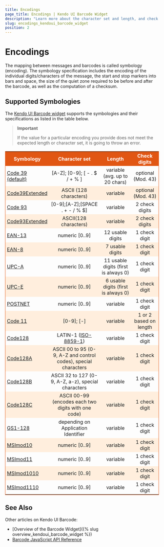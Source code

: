 ```yaml
---
title: Encodings
page_title: Encodings | Kendo UI Barcode Widget
description: "Learn more about the character set and length, and check the digits of the Barcode symbologies when configuring the Kendo UI Barcode widget."
slug: encodings_kendoui_barcode_widget
position: 2
---
```


# Encodings

The mapping between messages and barcodes is called symbology (encoding). The symbology specification includes the encoding of the individual digits/characters of the message, the start and stop markers into bars and space, the size of the quiet zone required to be before and after the barcode, as well as the computation of a checksum.

## Supported Symbologies

The [Kendo UI Barcode widget](http://demos.telerik.com/kendo-ui/barcode/index) supports the symbologies and their specifications as listed in the table below.

<style scoped>
    .stripes
    {
        border: 1px solid #E15613;
        border-collapse: collapse;
    }
    .stripes th
    {
        background: #E15613;
        color: #fff;
    }
    .stripes tr:nth-child(2n+1) td
    {
        background: #fed;
    }
    .stripes td:nth-child(n+2)
    {
        text-align: center;
    }
    .stripes th,
    .stripes td
    {
        padding: 3px 5px;
    }
</style>

> **Important**
>
> If the value for a particular encoding you provide does not meet the expected length or character set, it is going to throw an error.

<table class="stripes" style="margin-top: 1.2em;">
   <tbody>
        <tr>
            <th>Symbology</th>
            <th>Character set</th>
            <th>Length</th>
            <th>Check digits</th>
        </tr>
        <tr>
           <td><a href="https://en.wikipedia.org/wiki/Code_128">Code 39 (default)</a></td>
           <td>[A-Z]; [0-9]; [ - . $ / + % ]</td>
           <td>variable (avg. up to 20 chars)</td>
           <td>optional (Mod. 43)</td>
        </tr>
        <tr>
           <td><a href="http://en.wikipedia.org/wiki/Code_39#Full_ASCII_Code_39">Code39Extended</a></td>
           <td>ASCII (128 characters)</td>
           <td>variable</td>
           <td>optional (Mod. 43)</td>
        </tr>
        <tr>
           <td><a href="http://www.barcodeisland.com/code93.phtml">Code 93</a></td>
           <td>[0-9];[A-Z];[SPACE . + - / % $]</td>
           <td>variable</td>
           <td>2 check digits</td>
        </tr>
        <tr>
           <td><a href="http://en.wikipedia.org/wiki/Code_93">Code93Extended</a></td>
           <td>ASCII(128 characters)</td>
           <td>variable</td>
           <td>2 check digits</td>
        </tr>
        <tr>
           <td><a href="http://en.wikipedia.org/wiki/International_Article_Number_(EAN)">EAN-13</a></td>
           <td>numeric [0..9]</td>
           <td>12 usable digits</td>
           <td>1 check digit</td>
        </tr>
        <tr>
           <td><a href="http://en.wikipedia.org/wiki/EAN-8">EAN-8</a></td>
           <td>numeric [0..9]</td>
           <td>7 usable digits</td>
           <td>1 check digit</td>
        </tr>
        <tr>
           <td><a href="http://en.wikipedia.org/wiki/Universal_Product_Code">UPC-A</a></td>
           <td>numeric [0..9]</td>
           <td>11 usable digits (first is always 0)</td>
           <td>1 check digit</td>
        </tr>
        <tr>
           <td><a href="http://en.wikipedia.org/wiki/Universal_Product_Code">UPC-E</a></td>
           <td>numeric [0..9]</td>
           <td>6 usable digits (first is always 0)</td>
           <td>1 check digit</td>
        </tr>
        <tr>
           <td><a href="http://en.wikipedia.org/wiki/POSTNET">POSTNET</a></td>
           <td>numeric [0..9]</td>
           <td>variable</td>
           <td>1 check digit</td>
        </tr>
        <tr>
           <td><a href="http://www.barcodeisland.com/code11.phtml">Code 11</a></td>
           <td>[0-9]; [-]</td>
           <td>variable</td>
           <td>1 or 2 based on length</td>
        </tr>
        <tr>
           <td><a href="https://en.wikipedia.org/wiki/Code_128">Code128</a></td>
           <td>LATIN-1 (<a href="http://en.wikipedia.org/wiki/ISO/IEC_8859-1">ISO-8859-1</a>)</td>
           <td>variable</td>
           <td>1 check digit</td>
        </tr>
        <tr>
           <td><a href="https://en.wikipedia.org/wiki/Code_128">Code128A</a></td>
           <td>ASCII 00 to 95 (0-9, A-Z and control codes), special characters</td>
           <td>variable</td>
           <td>1 check digit</td>
        </tr>
        <tr>
           <td><a href="https://en.wikipedia.org/wiki/Code_128">Code128B</a></td>
           <td>ASCII 32 to 127 (0-9, A-Z, a-z), special characters</td>
           <td>variable</td>
           <td>1 check digit</td>
        </tr>
        <tr>
           <td><a href="https://en.wikipedia.org/wiki/Code_128">Code128C</a></td>
           <td>ASCII 00-99 (encodes each two digits with one code)</td>
           <td>variable</td>
           <td>1 check digit</td>
        </tr>
        <tr>
           <td><a href="http://en.wikipedia.org/wiki/GS1-128">GS1-128</a></td>
           <td>depending on Application Identifier</td>
           <td>variable</td>
           <td>1 check digit</td>
        </tr>
        <tr>
           <td><a href="http://en.wikipedia.org/wiki/MSI_Barcode">MSImod10</a></td>
           <td>numeric [0..9]</td>
           <td>variable</td>
           <td>1 check digit</td>
        </tr>
        <tr>
           <td><a href="http://en.wikipedia.org/wiki/MSI_Barcode">MSImod11</a></td>
           <td>numeric [0..9]</td>
           <td>variable</td>
           <td>1 check digit</td>
        </tr>
        <tr>
           <td><a href="http://en.wikipedia.org/wiki/MSI_Barcode">MSImod1010</a></td>
           <td>numeric [0..9]</td>
           <td>variable</td>
           <td>1 check digit</td>
        </tr>
        <tr>
           <td><a href="http://en.wikipedia.org/wiki/MSI_Barcode">MSImod1110</a></td>
           <td>numeric [0..9]</td>
           <td>variable</td>
           <td>1 check digit</td>
        </tr>
    </tbody>
</table>

## See Also

Other articles on Kendo UI Barcode:

* [Overview of the Barcode Widget]({% slug overview_kendoui_barcode_widget %})
* [Barcode JavaScript API Reference](/api/javascript/dataviz/ui/barcode)
